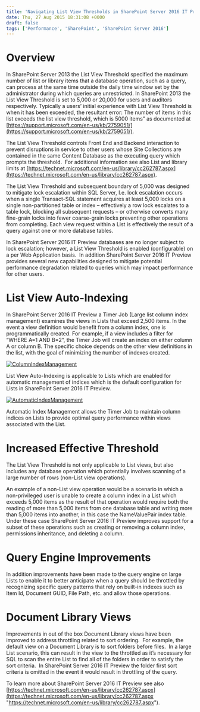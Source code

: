 ```yaml
---
title: 'Navigating List View Thresholds in SharePoint Server 2016 IT Preview'
date: Thu, 27 Aug 2015 18:31:08 +0000
draft: false
tags: ['Performance', 'SharePoint', 'SharePoint Server 2016']
---
```


Overview
========

In SharePoint Server 2013 the List View Threshold specified the maximum number of list or library items that a database operation, such as a query, can process at the same time outside the daily time window set by the administrator during which queries are unrestricted. In SharePoint 2013 the List View Threshold is set to 5,000 or 20,000 for users and auditors respectively. Typically a users’ initial experience with List View Threshold is when it has been exceeded, the resultant error: The number of items in this list exceeds the list view threshold, which is 5000 items” as documented at [https://support.microsoft.com/en-us/kb/2759051/](https://support.microsoft.com/en-us/kb/2759051/).

The List View Threshold controls Front End and Backend interaction to prevent disruptions in service to other users whose Site Collections are contained in the same Content Database as the executing query which prompts the threshold.  For additional information see also List and library limits at [https://technet.microsoft.com/en-us/library/cc262787.aspx](https://technet.microsoft.com/en-us/library/cc262787.aspx).

The List View Threshold and subsequent boundary of 5,000 was designed to mitigate lock escalation within SQL Server, I.e. lock escalation occurs when a single Transact-SQL statement acquires at least 5,000 locks on a single non-partitioned table or index – effectively a row lock escalates to a table lock, blocking all subsequent requests – or otherwise converts many fine-grain locks into fewer coarse-grain locks preventing other operations from completing. Each view request within a List is effectively the result of a query against one or more database tables.

In SharePoint Server 2016 IT Preview databases are no longer subject to lock escalation; however, a List View Threshold is enabled (configurable) on a per Web Application basis.  In addition SharePoint Server 2016 IT Preview provides several new capabilities designed to mitigate potential performance degradation related to queries which may impact performance for other users.

List View Auto-Indexing
=======================

In SharePoint Server 2016 IT Preview a Timer Job (Large list column index management) examines the views in Lists that exceed 2,500 items. In the event a view definition would benefit from a column index, one is programmatically created. For example, if a view includes a filter for “WHERE A=1 AND B=2”, the Timer Job will create an index on either column A or column B. The specific choice depends on the other view definitions in the list, with the goal of minimizing the number of indexes created.

[![ColumnIndexManagement](https://msdnshared.blob.core.windows.net/media/TNBlogsFS/prod.evol.blogs.technet.com/CommunityServer.Blogs.Components.WeblogFiles/00/00/00/48/65/metablogapi/ColumnIndexManagement_thumb_3D1ADCA8.png "ColumnIndexManagement")](https://msdnshared.blob.core.windows.net/media/TNBlogsFS/prod.evol.blogs.technet.com/CommunityServer.Blogs.Components.WeblogFiles/00/00/00/48/65/metablogapi/ColumnIndexManagement_65FE3F9E.png)

List View Auto-Indexing is applicable to Lists which are enabled for automatic management of indices which is the default configuration for Lists in SharePoint Server 2016 IT Preview. 

[![AutomaticIndexManagement](https://msdnshared.blob.core.windows.net/media/TNBlogsFS/prod.evol.blogs.technet.com/CommunityServer.Blogs.Components.WeblogFiles/00/00/00/48/65/metablogapi/AutomaticIndexManagement_thumb_7DE63427.png "AutomaticIndexManagement")](https://msdnshared.blob.core.windows.net/media/TNBlogsFS/prod.evol.blogs.technet.com/CommunityServer.Blogs.Components.WeblogFiles/00/00/00/48/65/metablogapi/AutomaticIndexManagement_765664FF.png)

Automatic Index Management allows the Timer Job to maintain column indices on Lists to provide optimal query performance within views associated with the List.

Increased Effective Threshold
=============================

The List View Threshold is not only applicable to List views, but also includes any database operation which potentially involves scanning of a large number of rows (non-List view operations).

An example of a non-List view operation would be a scenario in which a non-privileged user is unable to create a column index in a List which exceeds 5,000 items as the result of that operation would require both the reading of more than 5,000 items from one database table and writing more than 5,000 items into another, in this case the NameValuePair index table.  Under these case SharePoint Server 2016 IT Preview improves support for a subset of these operations such as creating or removing a column index, permissions inheritance, and deleting a column.

Query Engine Improvements
=========================

In addition improvements have been made to the query engine on large Lists to enable it to better anticipate when a query should be throttled by recognizing specific query patterns that rely on built-in indexes such as Item Id, Document GUID, File Path, etc. and allow those operations.

Document Library Views
======================

Improvements in out of the box Document Library views have been improved to address throttling related to sort ordering.  For example, the default view on a Document Library is to sort folders before files.  In a large List scenario, this can result in the view to the throttled as it’s necessary for SQL to scan the entire List to find all of the folders in order to satisfy the sort criteria.  In SharePoint Server 2016 IT Preview the folder first sort criteria is omitted in the event it would result in throttling of the query. 

To learn more about SharePoint Server 2016 IT Preview see also [https://technet.microsoft.com/en-us/library/cc262787.aspx](https://technet.microsoft.com/en-us/library/cc262787.aspx "https://technet.microsoft.com/en-us/library/cc262787.aspx").